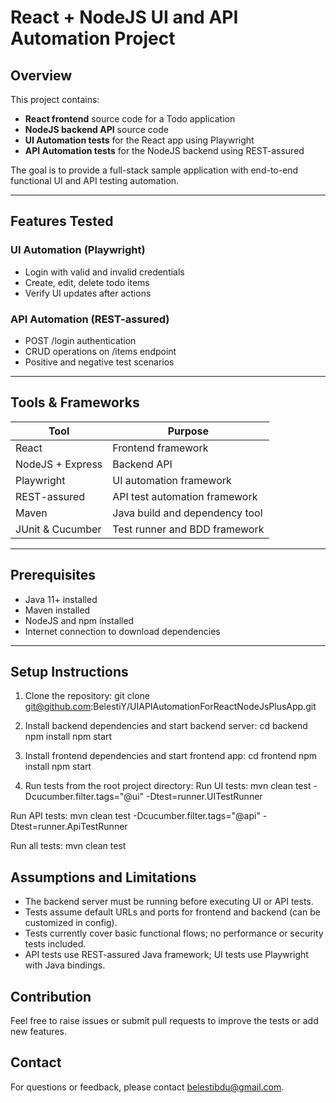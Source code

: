 # React + NodeJS UI and API Automation Project

## Overview

This project contains:

- **React frontend** source code for a Todo application  
- **NodeJS backend API** source code  
- **UI Automation tests** for the React app using Playwright  
- **API Automation tests** for the NodeJS backend using REST-assured  

The goal is to provide a full-stack sample application with end-to-end functional UI and API testing automation.

---

## Features Tested

### UI Automation (Playwright)

- Login with valid and invalid credentials  
- Create, edit, delete todo items  
- Verify UI updates after actions  

### API Automation (REST-assured)

- POST /login authentication  
- CRUD operations on /items endpoint  
- Positive and negative test scenarios  

---

## Tools & Frameworks

| Tool               | Purpose                         |
|--------------------|---------------------------------|
| React              | Frontend framework              |
| NodeJS + Express   | Backend API                     |
| Playwright         | UI automation framework         |
| REST-assured       | API test automation framework   |
| Maven              | Java build and dependency tool  |
| JUnit & Cucumber   | Test runner and BDD framework   |

---

## Prerequisites

- Java 11+ installed  
- Maven installed  
- NodeJS and npm installed  
- Internet connection to download dependencies  

---

## Setup Instructions

1. Clone the repository:
   git clone git@github.com:BelestiY/UIAPIAutomationForReactNodeJsPlusApp.git

2. Install backend dependencies and start backend server:
cd backend
npm install
npm start

3. Install frontend dependencies and start frontend app:
cd frontend
npm install
npm start

4. Run tests from the root project directory:
Run UI tests:
mvn clean test -Dcucumber.filter.tags="@ui" -Dtest=runner.UITestRunner

Run API tests:
mvn clean test -Dcucumber.filter.tags="@api" -Dtest=runner.ApiTestRunner

Run all tests:
mvn clean test

## Assumptions and Limitations
- The backend server must be running before executing UI or API tests.
- Tests assume default URLs and ports for frontend and backend (can be customized in config).
- Tests currently cover basic functional flows; no performance or security tests included.
- API tests use REST-assured Java framework; UI tests use Playwright with Java bindings.

## Contribution
Feel free to raise issues or submit pull requests to improve the tests or add new features.

## Contact
For questions or feedback, please contact belestibdu@gmail.com.

